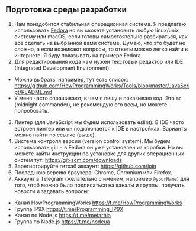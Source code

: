 ## Подготовка среды разработки

1. Нам понадобится стабильная операционная система. Я предлагаю использовать
[Fedora](https://getfedora.org) но вы можете установить любую linux/unix систему
или macOS, если готовы самостоятельно разбираться, как все сделать на выбранной
вами системе. Думаю, что это будет не сложно, а если возникают вопросы, то ответы
можно легко найти в интернете. Я буду показывать на примере Fedora.
2. Для редактирования кода нам нужен текстовый редактор или IDE (Integrated
Development Environment):
  - Можно выбрать, например, тут есть список:
  https://github.com/HowProgrammingWorks/Tools/blob/master/JavaScript/README.md
  - У меня часто спрашивают, в чем я пишу и показываю код. Это `mc` (midnight
  commander), не рекомендую его всем, но можете попробовать.
3. Линтер (для JavaScript мы будем использовать eslint). В IDE часто встроен
линтер или он подключается к IDE в настройках. Варианты можно найти по ссылке
(выше).
4. Вистема контроля версий (version control system). Мы будем использовать `git` -
в Fedora он уже установлен из коробки. Но вы можете найти инструкции по установке
для других операционных систем тут: https://git-scm.com/downloads
5. Зарегистрируйте гитхаб аккаунт: https://github.com/join
6. Последнюю версию браузера: Chrome, Chromium или Firefox.
7. Аккаунт в Telegram (желательно с именем, например `@yourName`) для того, чтоб
можно было подписаться на каналы и группы, получать новости и задавать вопросы:
  - Канал HowProgrammingWorks https://t.me/HowProgrammingWorks
  - Группа IP9X https://t.me/Programming_IP9X
  - Канал по Node.js https://t.me/metarhia
  - Группа по Node.js https://t.me/nodeua
